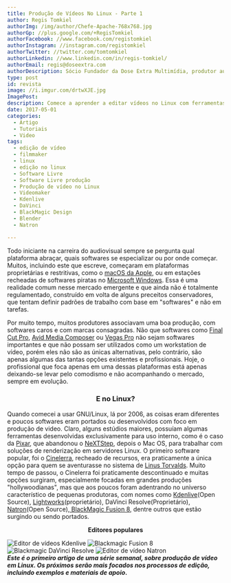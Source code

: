```yaml
---
title: Produção de Vídeos No Linux - Parte 1
author: Regis Tomkiel
authorImg: /img/author/Chefe-Apache-768x768.jpg
authorGp: //plus.google.com/+RegisTomkiel
authorFacebook: //www.facebook.com/registomkiel
authorInstagram: //instagram.com/registomkiel
authorTwitter: //twitter.com/tomtomkiel
authorLinkedin: //www.linkedin.com/in/regis-tomkiel/
authorEmail: regis@doseextra.com
authorDescription: Sócio Fundador da Dose Extra Multimídia, produtor audiovisual, desenvolvedor web, podcaster, escritor e quando sobra tempo, coleciona videogames e filmes independentes.
type: post
id: revista
image: //i.imgur.com/drtwXJE.jpg
ImagePost:
description: Comece a aprender a editar vídeos no Linux com ferramentas gratuitas e de fácil instalação e configuração. Seja um profissional do audiovisual com Linux.
date: 2017-05-01
categories:
  - Artigo
  - Tutoriais
  - Video
tags:
  - edição de vídeo
  - filmmaker
  - linux
  - edição no linux
  - Software Livre
  - Software Livre produção
  - Produção de vídeo no Linux
  - Videomaker
  - Kdenlive
  - DaVinci
  - BlackMagic Design
  - Blender
  - Natron

---
```


Todo iniciante na carreira do audiovisual sempre se pergunta qual plataforma abraçar, quais softwares se especializar ou por onde começar. Muitos, incluindo este que escreve, começaram em plataformas proprietárias e restritivas, como o <a href="https://pt.wikipedia.org/wiki/MacOS" target="_blank" rel="noopener noreferrer">macOS da Apple</a>, ou em estações recheadas de softwares piratas no <a href="https://pt.wikipedia.org/wiki/Microsoft_Windows" target="_blank" rel="noopener noreferrer">Microsoft Windows</a>. Essa é uma realidade comum nesse mercado emergente e que ainda não é totalmente regulamentado, construído em volta de alguns preceitos conservadores, que tentam definir padrões de trabalho com base em "softwares" e não em tarefas.

Por muito tempo, muitos produtores associavam uma boa produção, com softwares caros e com marcas consagradas. Não que softwares como <a href="https://pt.wikipedia.org/wiki/Final_Cut_Pro" target="_blank" rel="noopener noreferrer">Final Cut Pro</a>, <a href="http://www.avid.com/media-composer" target="_blank" rel="noopener noreferrer">Avid Media Composer</a> ou <a href="http://www.vegascreativesoftware.com/br/vegas-pro/" target="_blank" rel="noopener noreferrer">Vegas Pro</a> não sejam softwares importantes e que não possam ser utilizados como um workstation de vídeo, porém eles não são as únicas alternativas, pelo contrário, são apenas algumas das tantas opções existentes e profissionais. Hoje, o profissional que foca apenas em uma dessas plataformas está apenas deixando-se levar pelo comodismo e não acompanhando o mercado, sempre em evolução.
<h3 style="text-align: center;">E no Linux?</h3>
Quando comecei a usar GNU/Linux, lá por 2006, as coisas eram diferentes e poucos softwares eram portados ou desenvolvidos com foco em produção de video. Claro, alguns estúdios maiores, possuíam algumas ferramentas desenvolvidas exclusivamente para uso interno, como é o caso da <a href="http://www.diolinux.com.br/2015/03/renderman-linux-blender-free.html" target="_blank" rel="noopener noreferrer">Pixar</a>, que abandonou o <a href="https://pt.wikipedia.org/wiki/NEXTSTEP" target="_blank" rel="noopener noreferrer">NeXTStep</a>, depois o Mac OS, para trabalhar com soluções de renderização em servidores Linux. O primeiro software popular, foi o <a href="http://cinelerra.org/" target="_blank" rel="noopener noreferrer">Cinelerra</a>, recheado de recursos, era praticamente a única opção para quem se aventurasse no sistema de <a href="https://github.com/torvalds" target="_blank" rel="noopener noreferrer">Linus Torvalds</a>. Muito tempo de passou, o Cinelerra foi praticamente descontinuado e muitas opções surgiram, especialmente focadas em grandes produções "hollywoodianas", mas que aos poucos foram adentrando no universo característico de pequenas produtoras, com nomes como <a href="https://kdenlive.org/" target="_blank" rel="noopener noreferrer">Kdenlive</a>(Open Source), <a href="https://www.lwks.com/" target="_blank" rel="noopener noreferrer">Lightworks</a>(proprietário), DaVinci Resolve(Proprietário), <a href="https://natron.fr/" target="_blank" rel="noopener noreferrer">Natron</a>(Open Source),<a href="https://www.blackmagicdesign.com/products/fusion" target="_blank" rel="noopener noreferrer"> BlackMagic Fusion 8</a>, dentre outros que estão surgindo ou sendo portados.
<p style="text-align: center;"><strong>Editores populares</strong></p>

<div class="owl-carousel owl-slider">
<img src="//i.imgur.com/JISpqIS.jpg" alt="Editor de vídeos Kdenlive" />
<img src="//i.imgur.com/ctZqSuB.jpg" alt="Blackmagic Fusion 8" />
<img src="//i.imgur.com/UE8PaMk.jpg" alt="Blackmagic DaVinci Resolve" />
<img src="//i.imgur.com/wLFU2Kw.jpg" alt="Editor de vídeo Natron" />
</div>
<div class="owl-carousel owl-slider"></div>
<div class="owl-carousel owl-slider"></div>
<div class="owl-carousel owl-slider"></div>
<div class="owl-carousel owl-slider"></div>
<strong><em>Este é o primeiro artigo de uma série semanal, sobre produção de vídeo em Linux. Os próximos serão mais focados nos processos de edição, incluindo exemplos e materiais de apoio</em>.</strong>
